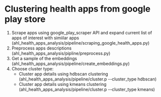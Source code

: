 
# Clustering health apps from google play store 

1. Scrape apps using google_play_scraper API and expand current list of apps of interest with simiilar apps (ahl_health_apps_analysis/pipeline/scraping_google_health_apps.py)
2. Preprocess apps descriptions (ahl_health_apps_analysis/pipline/preprocess.py) 
3. Get a sample of the embeddings (ahl_health_apps_analysis/pipeline/create_embeddings.py)
4. Choose cluster type:
	- Cluster app details using hdbscan clustering (ahl_health_apps_analysis/pipeline/cluster.p --cluster_type hdbscan)
	- Cluster app details using kmeans clustering (ahl_health_apps_analysis/pipeline/cluster.p --cluster_type kmeans)
